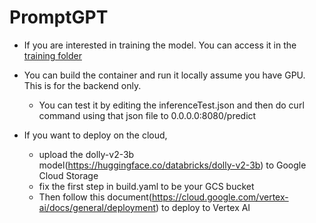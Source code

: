 # PromptGPT
- If you are interested in training the model. You can access it in the [training folder](https://github.com/DanNguyenN/PromptGPT/tree/main/training)


- You can build the container and run it locally assume you have GPU. This is for the backend only. 
    - You can test it by editing the inferenceTest.json and then do curl command using that json file to 0.0.0.0:8080/predict
- If you want to deploy on the cloud, 
    - upload the dolly-v2-3b model(https://huggingface.co/databricks/dolly-v2-3b) to Google Cloud Storage
    - fix the first step in build.yaml to be your GCS bucket
    - Then follow this document(https://cloud.google.com/vertex-ai/docs/general/deployment) to deploy to Vertex AI 
